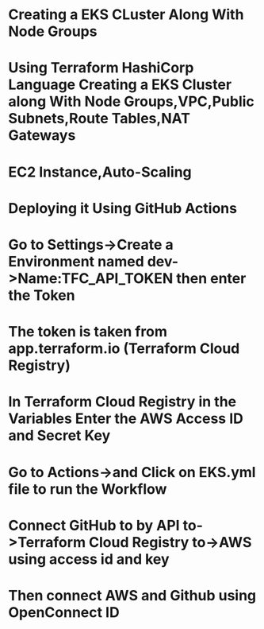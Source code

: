 # Creating a EKS CLuster Along With Node Groups
# Using Terraform HashiCorp Language Creating a EKS Cluster along With Node Groups,VPC,Public Subnets,Route Tables,NAT Gateways
# EC2 Instance,Auto-Scaling
# Deploying it Using GitHub Actions
# Go to Settings->Create a  Environment named dev->Name:TFC_API_TOKEN then enter the Token
# The token is taken from app.terraform.io (Terraform Cloud Registry)
# In Terraform Cloud Registry in the Variables Enter the AWS Access ID and Secret Key
# Go to Actions->and Click on EKS.yml file to run the Workflow
# Connect GitHub to by API to->Terraform Cloud Registry to->AWS using access id and key
# Then connect AWS and Github using OpenConnect ID
